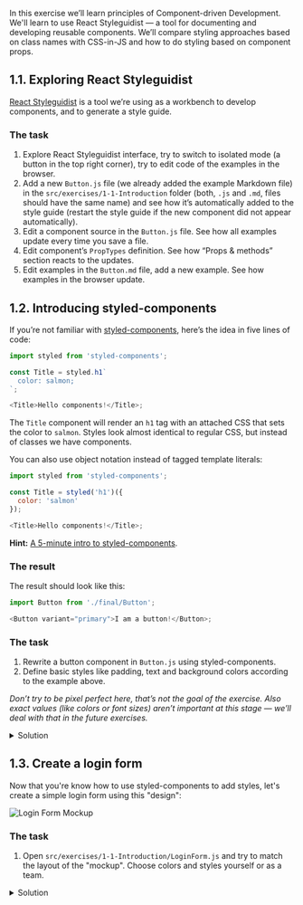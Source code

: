 In this exercise we’ll learn principles of Component-driven Development. We'll learn to use React Styleguidist — a tool for documenting and developing reusable components. We’ll compare styling approaches based on class names with CSS-in-JS and how to do styling based on component props.

## 1.1. Exploring React Styleguidist

[React Styleguidist](https://react-styleguidist.js.org/) is a tool we’re using as a workbench to develop components, and to generate a style guide.

### The task

1. Explore React Styleguidist interface, try to switch to isolated mode (a button in the top right corner), try to edit code of the examples in the browser.
1. Add a new `Button.js` file (we already added the example Markdown file) in the `src/exercises/1-1-Introduction` folder (both, `.js` and `.md`, files should have the same name) and see how it’s automatically added to the style guide (restart the style guide if the new component did not appear automatically).
1. Edit a component source in the `Button.js` file. See how all examples update every time you save a file.
1. Edit component’s `PropTypes` definition. See how “Props & methods” section reacts to the updates.
1. Edit examples in the `Button.md` file, add a new example. See how examples in the browser update.

## 1.2. Introducing styled-components

If you’re not familiar with [styled-components](https://www.styled-components.com/), here’s the idea in five lines of code:

```js static
import styled from 'styled-components';

const Title = styled.h1`
  color: salmon;
`;

<Title>Hello components!</Title>;
```

The `Title` component will render an `h1` tag with an attached CSS that sets the color to `salmon`. Styles look almost identical to regular CSS, but instead of classes we have components.

You can also use object notation instead of tagged template literals:

```js static
import styled from 'styled-components';

const Title = styled('h1')({
  color: 'salmon'
});

<Title>Hello components!</Title>;
```

**Hint:** [A 5-minute intro to styled-components](https://medium.freecodecamp.org/a-5-minute-intro-to-styled-components-41f40eb7cd55).

### The result

The result should look like this:

```js noeditor
import Button from './final/Button';

<Button variant="primary">I am a button!</Button>;
```

### The task

1. Rewrite a button component in `Button.js` using styled-components.
1. Define basic styles like padding, text and background colors according to the example above.

_Don’t try to be pixel perfect here, that’s not the goal of the exercise. Also exact values (like colors or font sizes) aren’t important at this stage — we’ll deal with that in the future exercises._

<details>
 <summary>Solution</summary>

The `Button` component (`src/exercises/1-1-Introduction/Button.js`):

```jsx {"file": "final/Button.js", "static": true}
```

</details>

## 1.3. Create a login form

Now that you're know how to use styled-components to add styles, let's create a simple login form using this "design":

![Login Form Mockup](assets/napkin.jpg)

### The task

1. Open `src/exercises/1-1-Introduction/LoginForm.js` and try to match the layout of the "mockup". Choose colors and styles yourself or as a team.

<details>
 <summary>Solution</summary>

The `LoginForm` component (`src/exercises/1-1-Introduction/LoginForm.js`):

```jsx {"file": "final/LoginForm.js", "static": true}
```

</details>
